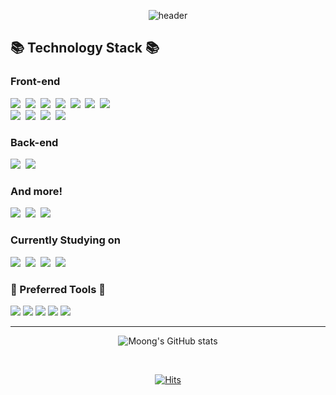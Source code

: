 <div align='center'>
  
![header](https://capsule-render.vercel.app/api?type=waving&color=auto&height=300&section=header&text=MOONG's%20GITHUB%&fontSize=60)

<div align = 'start'>
<h2 align="start">📚 Technology Stack 📚 </h2>

### Front-end

<p>
  <img src="https://img.shields.io/badge/Html5-e34f26?style=flat-square&logo=html5&logoColor=white"/>&nbsp 
  <img src="https://img.shields.io/badge/JavaScript-F7DF1E?style=flat-square&logo=Javascript&logoColor=ffffff"/>&nbsp  
  <img src="https://img.shields.io/badge/TypeScript-3178C6?style=flat-squaree&logo=TypeScript&logoColor=ffffff"/>&nbsp  
  <img src="https://img.shields.io/badge/Jquery-0769ad?style=flat-square&logo=jquery&logoColor=white"/>&nbsp 
  <img src="https://img.shields.io/badge/React-61DAFB?style=flat-square&logo=React&logoColor=ffffff"/>&nbsp  
  <img src="https://img.shields.io/badge/Next.js-000000?style=flat-square&logo=Next.js&logoColor=ffffff"/>&nbsp  
  <img src="https://img.shields.io/badge/React Native-61DAFB?style=flat-square&logo=React&logoColor=ffffff"/>&nbsp  
  <br/>
  <img src="https://img.shields.io/badge/Css-1572B6?style=flat-square&logo=css3&logoColor=white"/>&nbsp 
  <img src="https://img.shields.io/badge/Sass-CC6699?style=flat-square&logo=sass&logoColor=white"/>&nbsp 
  <img src="https://img.shields.io/badge/Styled_Components-DB7093?style=flat-square&logo=styledComponents&logoColor=ffffff"/>&nbsp 
  <img src="https://img.shields.io/badge/Tailwind-06B6D4?style=flat-square&logo=tailwindCss&logoColor=white"/>&nbsp 
</p>

### Back-end
<p>
  <img src="https://img.shields.io/badge/Node.js-339933?style=flat-square&logo=Node.js&logoColor=ffffff"/>&nbsp  
  <img src="https://img.shields.io/badge/Django-092E20?style=flat-square&logo=Django&logoColor=ffffff"/>&nbsp    
</p>

### And more!

<p>
  <img src="https://img.shields.io/badge/C-A8B9CC?style=flat-square&logo=C&logoColor=white"/>&nbsp 
  <img src="https://img.shields.io/badge/C++-00599C?style=flat-square&logo=C%2B%2B&logoColor=white"/>&nbsp  
  <img src="https://img.shields.io/badge/Python-3766AB?style=flat-square&logo=Python&logoColor=white"/>&nbsp 
</p>

### Currently Studying on
<p>
  <img src="https://img.shields.io/badge/Three.js-000000?style=flat-square&logo=Three.js&logoColor=ffffff"/>&nbsp  
  <img src="https://img.shields.io/badge/Spring-6DB33F?style=flat-square&logo=Spring&logoColor=ffffff"/>&nbsp
  <img src="https://img.shields.io/badge/Spring_Boot-6DB33F?style=flat-square&logo=SpringBoot&logoColor=ffffff"/>&nbsp
  <img src='https://img.shields.io/badge/Github_Actions-2088FF?style=flat-square&logo=githubactions&logoColor=ffffff'/>&nbsp
</p>

### 📝 Preferred Tools 📝
<p>
  <img src="https://img.shields.io/badge/Github-181717?style=flat-square&logo=Github&logoColor=ffffff"/>
  <img src="https://img.shields.io/badge/Notion-000000?style=flat-square&logo=Notion&logoColor=ffffff"/>
  <img src="https://img.shields.io/badge/Slack-4A154B?style=flat-square&logo=Slack&logoColor=ffffff"/>
  <img src="https://img.shields.io/badge/Figma-F24E1E?style=flat-square&logo=Figma&logoColor=ffffff"/>
  <img src="https://img.shields.io/badge/Adobe XD-FF61F6?style=flat-square&logo=Adobe XD&logoColor=ffffff"/>
</p>

</div>
<hr/>

![Moong's GitHub stats](https://github-readme-stats.vercel.app/api?username=moong23&show_icons=true&theme=material-palenight)

<br/>

[![Hits](https://hits.seeyoufarm.com/api/count/incr/badge.svg?url=https%3A%2F%2Fgithub.com%2Fmoong23&count_bg=%23D594FF&title_bg=%23A9A9A9&icon=&icon_color=%23DBA7FF&title=hits&edge_flat=false)](https://github.com/moong23/moong23)
  
  </div>
